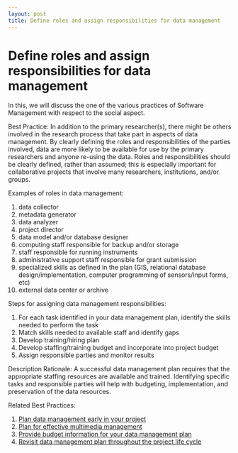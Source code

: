 ```yaml
---
layout: post
title: Define roles and assign responsibilities for data management
---
```


Define roles and assign responsibilities for data management
=================================

In this, we will discuss the one of the various practices of Software Management with respect to the social aspect.

Best Practice: 
In addition to the primary researcher(s), there might be others involved in the research process that take part in aspects of data management. By clearly defining the roles and responsibilities of the parties involved, data are more likely to be available for use by the primary researchers and anyone re-using the data. Roles and responsibilities should be clearly defined, rather than assumed; this is especially important for collaborative projects that involve many researchers, institutions, and/or groups.

Examples of roles in data management:

1. data collector
2. metadata generator
3. data analyzer
4. project director
5. data model and/or database designer
6. computing staff responsible for backup and/or storage
7. staff responsible for running instruments
8. administrative support staff responsible for grant submission
9. specialized skills as defined in the plan (GIS, relational database design/implementation, computer programming of sensors/input forms, etc)
10. external data center or archive

Steps for assigning data management responsibilities:

1. For each task identified in your data management plan, identify the skills needed to perform the task
2. Match skills needed to available staff and identify gaps
3. Develop training/hiring plan
4. Develop staffing/training budget and incorporate into project budget
5. Assign responsible parties and monitor results

Description Rationale: 
A successful data management plan requires that the appropriate staffing resources are available and trained. Identifying specific tasks and responsible parties will help with budgeting, implementation, and preservation of the data resources.

Related Best Practices: 

1. [Plan data management early in your project](https://www.dataone.org/best-practices/plan-data-management-early-your-project)
2. [Plan for effective multimedia management](https://www.dataone.org/best-practices/plan-effective-multimedia-management)
3. [Provide budget information for your data management plan](https://www.dataone.org/best-practices/provide-budget-information-your-data-management-plan)
4. [Revisit data management plan throughout the project life cycle](https://www.dataone.org/best-practices/revisit-data-management-plan-throughout-project-life-cycle)
